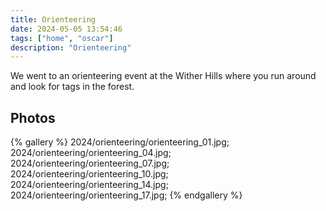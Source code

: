 ```yaml
---
title: Orienteering
date: 2024-05-05 13:54:46
tags: ["home", "oscar"]
description: "Orienteering"
---
```


We went to an orienteering event at the Wither Hills where you run around and look for tags in the forest. 

## Photos

{% gallery %}
2024/orienteering/orienteering_01.jpg;
2024/orienteering/orienteering_04.jpg;
2024/orienteering/orienteering_07.jpg;
2024/orienteering/orienteering_10.jpg;
2024/orienteering/orienteering_14.jpg;
2024/orienteering/orienteering_17.jpg;
{% endgallery %}
